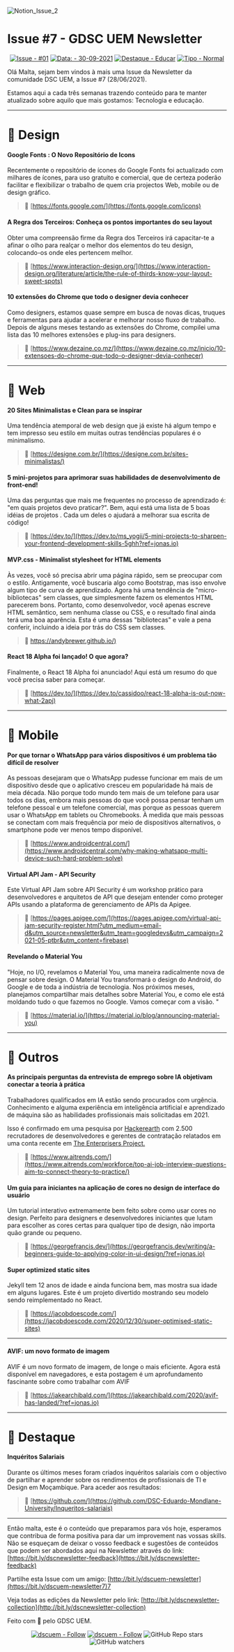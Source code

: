 ![Notion_Issue_2](https://user-images.githubusercontent.com/50568515/130361788-3e8584d4-a165-45ca-a290-8e8951ba53b0.png)

# **Issue #7 - GDSC UEM Newsletter**

<span align="center">

[![Issue - #01](https://img.shields.io/badge/Issue-%2301-2ea44f)](https://https://github.com/DSC-Eduardo-Mondlane-University/newsletter/tree/main/2021/)
[![Data: - 30-09-2021](https://img.shields.io/badge/Data%3A-30--09--2021-brightgreen)](https://https://github.com/DSC-Eduardo-Mondlane-University/newsletter/tree/main/2021/)
[![Destaque - Educar](https://img.shields.io/badge/Destaque-Educar-yellow)](https://https://github.com/DSC-Eduardo-Mondlane-University/newsletter/tree/main/2021/) [![Tipo  - Normal](https://img.shields.io/badge/Tipo_-Normal-blue)](https://https://github.com/DSC-Eduardo-Mondlane-University/newsletter/tree/main/2021/)

</span>

Olá Malta, sejam bem vindos à mais uma Issue da Newsletter da comunidade DSC UEM, a Issue #7 (28/06/2021).

Estamos aqui a cada três semanas trazendo conteúdo para te manter atualizado sobre aquilo que mais gostamos: Tecnologia e educação.

---

# 🎯 Design

#### Google Fonts : O Novo Repositório de Icons

Recentemente o repositório de ícones do Google Fonts foi actualizado com milhares de ícones, para uso gratuito e comercial, que de certeza poderão facilitar e flexibilizar o trabalho de quem cria projectos Web, mobile ou de design gráfico.

> 📎 [https://fonts.google.com/](https://fonts.google.com/icons)

#### A Regra dos Terceiros: Conheça os pontos importantes do seu layout

Obter uma compreensão firme da Regra dos Terceiros irá capacitar-te a afinar o olho para realçar o melhor dos elementos do teu design, colocando-os onde eles pertencem melhor.

> 📎 [https://www.interaction-design.org/](https://www.interaction-design.org/literature/article/the-rule-of-thirds-know-your-layout-sweet-spots)

#### 10 extensões do Chrome que todo o designer devia conhecer

Como designers, estamos quase sempre em busca de novas dicas, truques e ferramentas para ajudar a acelerar e melhorar nosso fluxo de trabalho. Depois de alguns meses testando as extensões do Chrome, compilei uma lista das 10 melhores extensões e plug-ins para designers.

> 📎 [https://www.dezaine.co.mz/](https://www.dezaine.co.mz/inicio/10-extensoes-do-chrome-que-todo-o-designer-devia-conhecer)

---

# 🎯 Web

#### 20 Sites Minimalistas e Clean para se inspirar

Uma tendência atemporal de web design que já existe há algum tempo e tem impresso seu estilo em muitas outras tendências populares é o minimalismo.

> 📎 [https://designe.com.br/](https://designe.com.br/sites-minimalistas/)

#### 5 mini-projetos para aprimorar suas habilidades de desenvolvimento de front-end!

Uma das perguntas que mais me frequentes no processo de aprendizado é: "em quais projetos devo praticar?". Bem, aqui está uma lista de 5 boas idéias de projetos . Cada um deles o ajudará a melhorar sua escrita de código!

> 📎 [https://dev.to/](https://dev.to/ms_yogii/5-mini-projects-to-sharpen-your-frontend-development-skills-5ghh?ref=jonas.io)

#### MVP.css - Minimalist stylesheet for HTML elements

Às vezes, você só precisa abrir uma página rápido, sem se preocupar com o estilo. Antigamente, você buscaria algo como Bootstrap, mas isso envolve algum tipo de curva de aprendizado. Agora há uma tendência de "micro-bibliotecas" sem classes, que simplesmente fazem os elementos HTML parecerem bons. Portanto, como desenvolvedor, você apenas escreve HTML semântico, sem nenhuma classe ou CSS, e o resultado final ainda terá uma boa aparência. Esta é uma dessas "bibliotecas" e vale a pena conferir, incluindo a ideia por trás do CSS sem classes.

> 📎 [https://andybrewer.github.io/)](https://andybrewer.github.io/mvp/?ref=jonas.io)

#### React 18 Alpha foi lançado! O que agora?

Finalmente, o React 18 Alpha foi anunciado! Aqui está um resumo do que você precisa saber para começar.

> 📎 [https://dev.to/](https://dev.to/cassidoo/react-18-alpha-is-out-now-what-2apj)

---

# 🎯 Mobile

#### Por que tornar o WhatsApp para vários dispositivos é um problema tão difícil de resolver

As pessoas desejaram que o WhatsApp pudesse funcionar em mais de um dispositivo desde que o aplicativo cresceu em popularidade há mais de meia década. Não porque todo mundo tem mais de um telefone para usar todos os dias, embora mais pessoas do que você possa pensar tenham um telefone pessoal e um telefone comercial, mas porque as pessoas querem usar o WhatsApp em tablets ou Chromebooks. À medida que mais pessoas se conectam com mais frequência por meio de dispositivos alternativos, o smartphone pode ver menos tempo disponível.

> 📎 [https://www.androidcentral.com/](https://www.androidcentral.com/why-making-whatsapp-multi-device-such-hard-problem-solve)

#### Virtual API Jam - API Security

Este Virtual API Jam sobre API Security é um workshop prático para desenvolvedores e arquitetos de API que desejam entender como proteger APIs usando a plataforma de gerenciamento de APIs da Apigee.

> 📎 [https://pages.apigee.com/](https://pages.apigee.com/virtual-api-jam-security-register.html?utm_medium=email-d&utm_source=newsletter&utm_team=googledevs&utm_campaign=2021-05-ptbr&utm_content=firebase)

#### Revelando o Material You

"Hoje, no I/O, revelamos o Material You, uma maneira radicalmente nova de pensar sobre design. O Material You transformará o design do Android, do Google e de toda a indústria de tecnologia. Nos próximos meses, planejamos compartilhar mais detalhes sobre Material You, e como ele está moldando tudo o que fazemos no Google. Vamos começar com a visão. "

> 📎 [https://material.io/](https://material.io/blog/announcing-material-you)

---

# 🎯 Outros

#### As principais perguntas da entrevista de emprego sobre IA objetivam conectar a teoria à prática

Trabalhadores qualificados em IA estão sendo procurados com urgência. Conhecimento e alguma experiência em inteligência artificial e aprendizado de máquina são as habilidades profissionais mais solicitadas em 2021.

Isso é confirmado em uma pesquisa por [Hackerearth](https://www.hackerearth.com/) com 2.500 recrutadores de desenvolvedores e gerentes de contratação relatados em uma conta recente em [The Enterprisers Project.](https://enterprisersproject.com/article)

> 📎 [https://www.aitrends.com/](https://www.aitrends.com/workforce/top-ai-job-interview-questions-aim-to-connect-theory-to-practice/)

#### Um guia para iniciantes na aplicação de cores no design de interface do usuário

Um tutorial interativo extremamente bem feito sobre como usar cores no design. Perfeito para designers e desenvolvedores iniciantes que lutam para escolher as cores certas para qualquer tipo de design, não importa quão grande ou pequeno.

> 📎 [https://georgefrancis.dev/](https://georgefrancis.dev/writing/a-beginners-guide-to-applying-color-in-ui-design/?ref=jonas.io)

#### **Super optimized static sites**

Jekyll tem 12 anos de idade e ainda funciona bem, mas mostra sua idade em alguns lugares. Este é um projeto divertido mostrando seu modelo sendo reimplementado no React.

> 📎 [https://jacobdoescode.com/](https://jacobdoescode.com/2020/12/30/super-optimised-static-sites)

---

#### AVIF: um novo formato de imagem

AVIF é um novo formato de imagem, de longe o mais eficiente. Agora está disponível em navegadores, e esta postagem é um aprofundamento fascinante sobre como trabalhar com AVIF

> 📎 [https://jakearchibald.com/](https://jakearchibald.com/2020/avif-has-landed/?ref=jonas.io)

---

# 🎯 Destaque

#### Inquéritos Salariais

Durante os últimos meses foram criados inquéritos salariais com o objectivo de partilhar e aprender sobre os rendimentos de profissionais de TI e Design em Moçambique. Para aceder aos resultados:

> 📎 [https://github.com/](https://github.com/DSC-Eduardo-Mondlane-University/Inqueritos-salariais)

---

Então malta, este é o conteúdo que preparamos para vós hoje, esperamos que contribua de forma positiva para dar um improvement nas vossas skills. Não se esqueçam de deixar o vosso feedback e sugestões de conteúdos que podem ser abordados aqui na Newsletter através do link: [https://bit.ly/dscnewsletter-feedback](https://bit.ly/dscnewsletter-feedback)

Partilhe esta Issue com um amigo: [http://bit.ly/dscuem-newsletter](https://bit.ly/dscuem-newsletter7)7

Veja todas as edições da Newsletter pelo link: [http://bit.ly/dscnewsletter-collection](http://bit.ly/dscnewsletter-collection)

Feito com 💙 pelo GDSC UEM.
<p align="center">
  <a href="https://twitter.com/dscuem"><img src="https://img.shields.io/badge/dscuem-Follow-1DA1F2?logo=Twitter" alt="dscuem - Follow"></a>
  <a href="https://instagram.com/dscuem"><img src="https://img.shields.io/badge/dscuem-Follow-E4405F?logo=Instagram" alt="dscuem - Follow"></a>
  <img alt="GitHub Repo stars" src="https://img.shields.io/github/stars/DSC-Eduardo-Mondlane-University/newsletter?style=social">
  <img alt="GitHub watchers" src="https://img.shields.io/github/watchers/DSC-Eduardo-Mondlane-University/newsletter?style=social">

</p>
